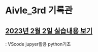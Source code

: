 # Aivle_3rd 기록관
## [2023년 2월 2일 실습내용 보기](https://github.com/ROADwon/Aivle_3rd/blob/main/practice_23_02_02.ipynb)
: VScode jupyer활용 python기초
